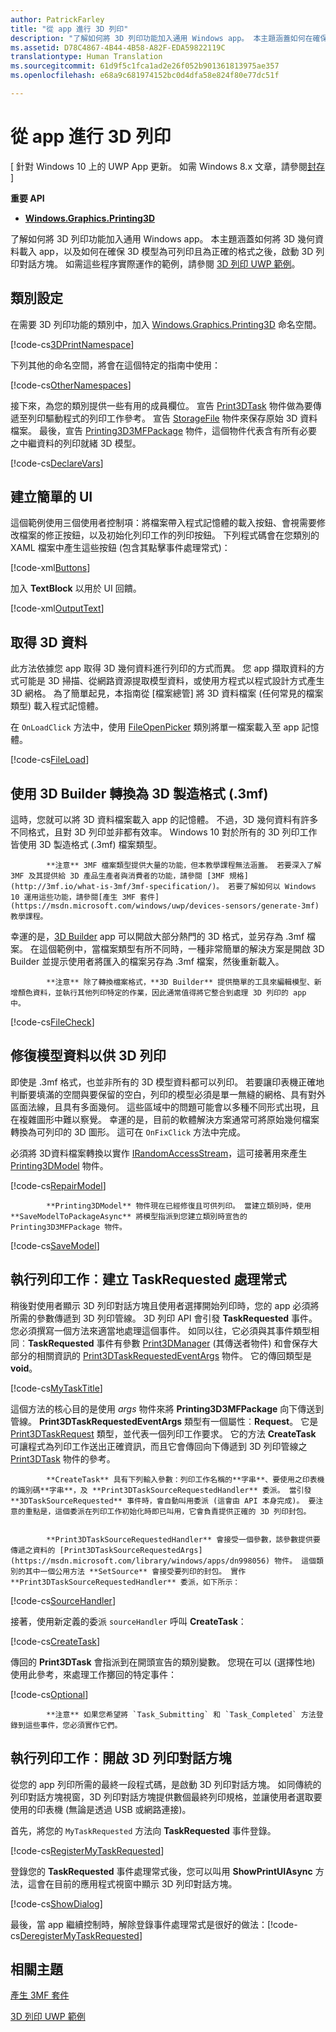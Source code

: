```yaml
---
author: PatrickFarley
title: "從 app 進行 3D 列印"
description: "了解如何將 3D 列印功能加入通用 Windows app。 本主題涵蓋如何在確保 3D 模型為可列印且為正確的格式之後，啟動 3D 列印對話方塊。"
ms.assetid: D78C4867-4B44-4B58-A82F-EDA59822119C
translationtype: Human Translation
ms.sourcegitcommit: 61d9f5c1fca1ad2e26f052b901361813975ae357
ms.openlocfilehash: e68a9c681974152bc0d4dfa58e824f80e77dc51f

---
```


# 從 app 進行 3D 列印


\[ 針對 Windows 10 上的 UWP App 更新。 如需 Windows 8.x 文章，請參閱[封存](http://go.microsoft.com/fwlink/p/?linkid=619132) \]


**重要 API**

-   [**Windows.Graphics.Printing3D**](https://msdn.microsoft.com/library/windows/apps/dn998169)

了解如何將 3D 列印功能加入通用 Windows app。 本主題涵蓋如何將 3D 幾何資料載入 app，以及如何在確保 3D 模型為可列印且為正確的格式之後，啟動 3D 列印對話方塊。 如需這些程序實際運作的範例，請參閱 [3D 列印 UWP 範例](https://github.com/Microsoft/Windows-universal-samples/tree/master/Samples/3DPrinting)。

## 類別設定


在需要 3D 列印功能的類別中，加入 [Windows.Graphics.Printing3D](https://msdn.microsoft.com/library/windows/apps/dn998169) 命名空間。

[!code-cs[3DPrintNamespace](./code/3dprinthowto/cs/MainPage.xaml.cs#Snippet3DPrintNamespace)]

下列其他的命名空間，將會在這個特定的指南中使用：

[!code-cs[OtherNamespaces](./code/3dprinthowto/cs/MainPage.xaml.cs#SnippetOtherNamespaces)]

接下來，為您的類別提供一些有用的成員欄位。 宣告 [Print3DTask](https://msdn.microsoft.com/library/windows/apps/dn998044) 物件做為要傳遞至列印驅動程式的列印工作參考。 宣告 [StorageFile](https://msdn.microsoft.com/library/windows/apps/br227171) 物件來保存原始 3D 資料檔案。 最後，宣告 [Printing3D3MFPackage](https://msdn.microsoft.com/library/windows/apps/dn998063) 物件，這個物件代表含有所有必要之中繼資料的列印就緒 3D 模型。

[!code-cs[DeclareVars](./code/3dprinthowto/cs/MainPage.xaml.cs#SnippetDeclareVars)]

## 建立簡單的 UI


這個範例使用三個使用者控制項：將檔案帶入程式記憶體的載入按鈕、會視需要修改檔案的修正按鈕，以及初始化列印工作的列印按鈕。 下列程式碼會在您類別的 XAML 檔案中產生這些按鈕 (包含其點擊事件處理常式)：

[!code-xml[Buttons](./code/3dprinthowto/cs/MainPage.xaml#SnippetButtons)]

加入 **TextBlock** 以用於 UI 回饋。

[!code-xml[OutputText](./code/3dprinthowto/cs/MainPage.xaml#SnippetOutputText)]

## 取得 3D 資料


此方法依據您 app 取得 3D 幾何資料進行列印的方式而異。 您 app 擷取資料的方式可能是 3D 掃描、從網路資源提取模型資料，或使用方程式以程式設計方式產生 3D 網格。 為了簡單起見，本指南從 \[檔案總管\] 將 3D 資料檔案 (任何常見的檔案類型) 載入程式記憶體。

在 `OnLoadClick` 方法中，使用 [FileOpenPicker](https://msdn.microsoft.com/library/windows/apps/br207847) 類別將單一檔案載入至 app 記憶體。

[!code-cs[FileLoad](./code/3dprinthowto/cs/MainPage.xaml.cs#SnippetFileLoad)]

## 使用 3D Builder 轉換為 3D 製造格式 (.3mf)

這時，您就可以將 3D 資料檔案載入 app 的記憶體。 不過，3D 幾何資料有許多不同格式，且對 3D 列印並非都有效率。 Windows 10 對於所有的 3D 列印工作皆使用 3D 製造格式 (.3mf) 檔案類型。

> 
            **注意** 3MF 檔案類型提供大量的功能，但本教學課程無法涵蓋。 若要深入了解 3MF 及其提供給 3D 產品生產者與消費者的功能，請參閱 [3MF 規格](http://3mf.io/what-is-3mf/3mf-specification/)。 若要了解如何以 Windows 10 運用這些功能，請參閱[產生 3MF 套件](https://msdn.microsoft.com/windows/uwp/devices-sensors/generate-3mf)教學課程。

幸運的是，[3D Builder](https://www.microsoft.com/store/apps/3d-builder/9wzdncrfj3t6) app 可以開啟大部分熱門的 3D 格式，並另存為 .3mf 檔案。 在這個範例中，當檔案類型有所不同時，一種非常簡單的解決方案是開啟 3D Builder 並提示使用者將匯入的檔案另存為 .3mf 檔案，然後重新載入。

> 
            **注意** 除了轉換檔案格式，**3D Builder** 提供簡單的工具來編輯模型、新增顏色資料，並執行其他列印特定的作業，因此通常值得將它整合到處理 3D 列印的 app 中。

[!code-cs[FileCheck](./code/3dprinthowto/cs/MainPage.xaml.cs#SnippetFileCheck)]

## 修復模型資料以供 3D 列印

即使是 .3mf 格式，也並非所有的 3D 模型資料都可以列印。 若要讓印表機正確地判斷要填滿的空間與要保留的空白，列印的模型必須是單一無縫的網格、具有對外區面法線，且具有多面幾何。 這些區域中的問題可能會以多種不同形式出現，且在複雜圖形中難以察覺。 幸運的是，目前的軟體解決方案通常可將原始幾何檔案轉換為可列印的 3D 圖形。 這可在 `OnFixClick` 方法中完成。

必須將 3D資料檔案轉換以實作 [IRandomAccessStream](https://msdn.microsoft.com/library/windows/apps/br241731)，這可接著用來產生 [Printing3DModel](https://msdn.microsoft.com/library/windows/apps/mt203679) 物件。

[!code-cs[RepairModel](./code/3dprinthowto/cs/MainPage.xaml.cs#SnippetRepairModel)]


            **Printing3DModel** 物件現在已經修復且可供列印。 當建立類別時，使用 **SaveModelToPackageAsync** 將模型指派到您建立類別時宣告的 Printing3D3MFPackage 物件。

[!code-cs[SaveModel](./code/3dprinthowto/cs/MainPage.xaml.cs#SnippetSaveModel)]

## 執行列印工作︰建立 TaskRequested 處理常式


稍後對使用者顯示 3D 列印對話方塊且使用者選擇開始列印時，您的 app 必須將所需的參數傳遞到 3D 列印管線。 3D 列印 API 會引發 **TaskRequested** 事件。 您必須撰寫一個方法來適當地處理這個事件。 如同以往，它必須與其事件類型相同︰**TaskRequested** 事件有參數 [Print3DManager](https://msdn.microsoft.com/library/windows/apps/dn998029) (其傳送者物件) 和會保存大部分的相關資訊的 [Print3DTaskRequestedEventArgs](https://msdn.microsoft.com/library/windows/apps/dn998051) 物件。 它的傳回類型是 **void**。

[!code-cs[MyTaskTitle](./code/3dprinthowto/cs/MainPage.xaml.cs#SnippetMyTaskTitle)]

這個方法的核心目的是使用 *args* 物件來將 **Printing3D3MFPackage** 向下傳送到管線。 
            **Print3DTaskRequestedEventArgs** 類型有一個屬性︰**Request**。 它是 [Print3DTaskRequest](https://msdn.microsoft.com/library/windows/apps/dn998050) 類型，並代表一個列印工作要求。 它的方法 **CreateTask** 可讓程式為列印工作送出正確資訊，而且它會傳回向下傳遞到 3D 列印管線之 [Print3DTask](https://msdn.microsoft.com/library/windows/apps/dn998044) 物件的參考。


            **CreateTask** 具有下列輸入參數：列印工作名稱的**字串**、要使用之印表機的識別碼**字串**，及 **Print3DTaskSourceRequestedHandler** 委派。 當引發 **3DTaskSourceRequested** 事件時，會自動叫用委派 (這會由 API 本身完成)。 要注意的重點是，這個委派在列印工作初始化時即已叫用，它會負責提供正確的 3D 列印封包。


            **Print3DTaskSourceRequestedHandler** 會接受一個參數，該參數提供要傳遞之資料的 [Print3DTaskSourceRequestedArgs](https://msdn.microsoft.com/library/windows/apps/dn998056) 物件。 這個類別的其中一個公用方法 **SetSource** 會接受要列印的封包。 實作 **Print3DTaskSourceRequestedHandler** 委派，如下所示：

[!code-cs[SourceHandler](./code/3dprinthowto/cs/MainPage.xaml.cs#SnippetSourceHandler)]

接著，使用新定義的委派 `sourceHandler` 呼叫 **CreateTask**：

[!code-cs[CreateTask](./code/3dprinthowto/cs/MainPage.xaml.cs#SnippetCreateTask)]

傳回的 **Print3DTask** 會指派到在開頭宣告的類別變數。 您現在可以 (選擇性地) 使用此參考，來處理工作擲回的特定事件：

[!code-cs[Optional](./code/3dprinthowto/cs/MainPage.xaml.cs#SnippetOptional)]

> 
            **注意** 如果您希望將 `Task_Submitting` 和 `Task_Completed` 方法登錄到這些事件，您必須實作它們。

## 執行列印工作︰開啟 3D 列印對話方塊


從您的 app 列印所需的最終一段程式碼，是啟動 3D 列印對話方塊。 如同傳統的列印對話方塊視窗，3D 列印對話方塊提供數個最終列印規格，並讓使用者選取要使用的印表機 (無論是透過 USB 或網路連接)。

首先，將您的 `MyTaskRequested` 方法向 **TaskRequested** 事件登錄。

[!code-cs[RegisterMyTaskRequested](./code/3dprinthowto/cs/MainPage.xaml.cs#SnippetRegisterMyTaskRequested)]

登錄您的 **TaskRequested** 事件處理常式後，您可以叫用 **ShowPrintUIAsync** 方法，這會在目前的應用程式視窗中顯示 3D 列印對話方塊。

[!code-cs[ShowDialog](./code/3dprinthowto/cs/MainPage.xaml.cs#SnippetShowDialog)]

最後，當 app 繼續控制時，解除登錄事件處理常式是很好的做法：[!code-cs[DeregisterMyTaskRequested](./code/3dprinthowto/cs/MainPage.xaml.cs#SnippetDeregisterMyTaskRequested)]

## 相關主題

[產生 3MF 套件](https://msdn.microsoft.com/windows/uwp/devices-sensors/generate-3mf)

[3D 列印 UWP 範例](https://github.com/Microsoft/Windows-universal-samples/tree/master/Samples/3DPrinting)
 

 







<!--HONumber=Jun16_HO4-->


